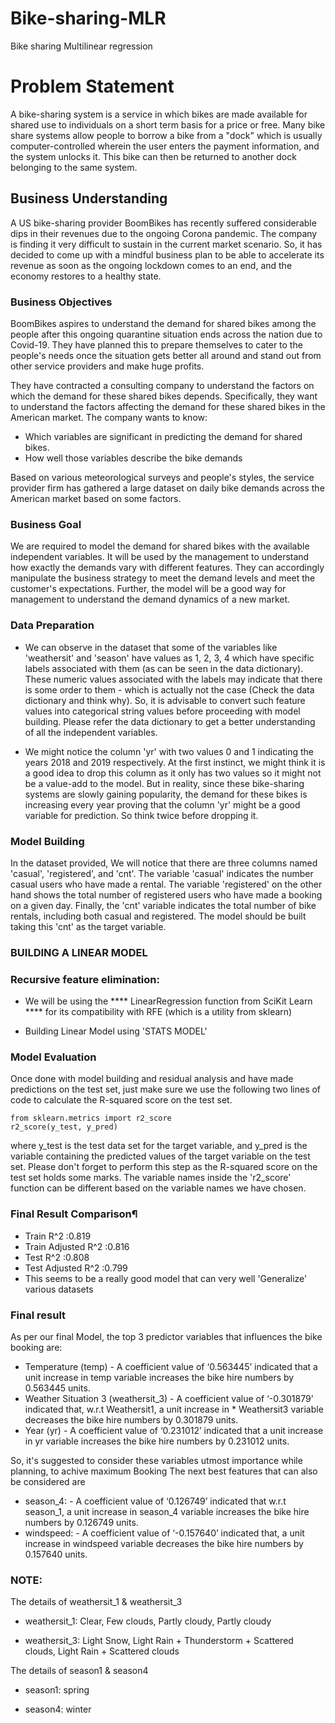 # Bike-sharing-MLR
Bike sharing Multilinear regression

# Problem Statement

A bike-sharing system is a service in which bikes are made available for shared use to individuals on a short term basis for a price or free. Many bike share systems allow people to borrow a bike from a "dock" which is usually computer-controlled wherein the user enters the payment information, and the system unlocks it. This bike can then be returned to another dock belonging to the same system.

## Business Understanding

A US bike-sharing provider BoomBikes has recently suffered considerable dips in their revenues due to the ongoing Corona pandemic. The company is finding it very difficult to sustain in the current market scenario. So, it has decided to come up with a mindful business plan to be able to accelerate its revenue as soon as the ongoing lockdown comes to an end, and the economy restores to a healthy state. 


### Business Objectives

BoomBikes aspires to understand the demand for shared bikes among the people after this ongoing quarantine situation ends across the nation due to Covid-19. They have planned this to prepare themselves to cater to the people's needs once the situation gets better all around and stand out from other service providers and make huge profits.


They have contracted a consulting company to understand the factors on which the demand for these shared bikes depends. Specifically, they want to understand the factors affecting the demand for these shared bikes in the American market. The company wants to know:

- Which variables are significant in predicting the demand for shared bikes.
- How well those variables describe the bike demands

Based on various meteorological surveys and people's styles, the service provider firm has gathered a large dataset on daily bike demands across the American market based on some factors. 


### Business Goal

We are required to model the demand for shared bikes with the available independent variables. It will be used by the management to understand how exactly the demands vary with different features. They can accordingly manipulate the business strategy to meet the demand levels and meet the customer's expectations. Further, the model will be a good way for management to understand the demand dynamics of a new market. 

### Data Preparation

- We can observe in the dataset that some of the variables like 'weathersit' and 'season' have values as 1, 2, 3, 4 which have specific labels associated with them (as can be seen in the data dictionary). These numeric values associated with the labels may indicate that there is some order to them - which is actually not the case (Check the data dictionary and think why). So, it is advisable to convert such feature values into categorical string values before proceeding with model building. Please refer the data dictionary to get a better understanding of all the independent variables.
 
- We might notice the column 'yr' with two values 0 and 1 indicating the years 2018 and 2019 respectively. At the first instinct, we might think it is a good idea to drop this column as it only has two values so it might not be a value-add to the model. But in reality, since these bike-sharing systems are slowly gaining popularity, the demand for these bikes is increasing every year proving that the column 'yr' might be a good variable for prediction. So think twice before dropping it. 

### Model Building

In the dataset provided, We will notice that there are three columns named 'casual', 'registered', and 'cnt'. The variable 'casual' indicates the number casual users who have made a rental. The variable 'registered' on the other hand shows the total number of registered users who have made a booking on a given day. Finally, the 'cnt' variable indicates the total number of bike rentals, including both casual and registered. The model should be built taking this 'cnt' as the target variable.

### BUILDING A LINEAR MODEL

### Recursive feature elimination: 

- We will be using the **** LinearRegression function from SciKit Learn **** for its compatibility with RFE (which is a utility from sklearn)

- Building Linear Model using 'STATS MODEL'

### Model Evaluation

Once done with model building and residual analysis and have made predictions on the test set, just make sure we use the following two lines of code to calculate the R-squared score on the test set. 

```
from sklearn.metrics import r2_score
r2_score(y_test, y_pred)
``` 

where y_test is the test data set for the target variable, and y_pred is the variable containing the predicted values of the target variable on the test set.
Please don't forget to perform this step as the R-squared score on the test set holds some marks. The variable names inside the 'r2_score' function can be different based on the variable names we have chosen.

### Final Result Comparison¶
- Train R^2 :0.819
- Train Adjusted R^2 :0.816
- Test R^2 :0.808
- Test Adjusted R^2 :0.799
- This seems to be a really good model that can very well 'Generalize' various datasets

### Final result

As per our final Model, the top 3 predictor variables that influences the bike booking are:

- Temperature (temp) - A coefficient value of ‘0.563445’ indicated that a unit increase in temp variable increases the bike hire numbers by 0.563445 units.
- Weather Situation 3 (weathersit_3) - A coefficient value of ‘-0.301879’ indicated that, w.r.t Weathersit1, a unit increase in * Weathersit3 variable decreases the bike hire numbers by 0.301879 units.
- Year (yr) - A coefficient value of ‘0.231012’ indicated that a unit increase in yr variable increases the bike hire numbers by 0.231012 units.

So, it's suggested to consider these variables utmost importance while planning, to achive maximum Booking The next best features that can also be considered are

- season_4: - A coefficient value of ‘0.126749’ indicated that w.r.t season_1, a unit increase in season_4 variable increases the bike hire numbers by 0.126749 units.
- windspeed: - A coefficient value of ‘-0.157640’ indicated that, a unit increase in windspeed variable decreases the bike hire numbers by 0.157640 units.

### NOTE:

The details of weathersit_1 & weathersit_3

- weathersit_1: Clear, Few clouds, Partly cloudy, Partly cloudy

- weathersit_3: Light Snow, Light Rain + Thunderstorm + Scattered clouds, Light Rain + Scattered clouds

The details of season1 & season4
- season1: spring

- season4: winter


